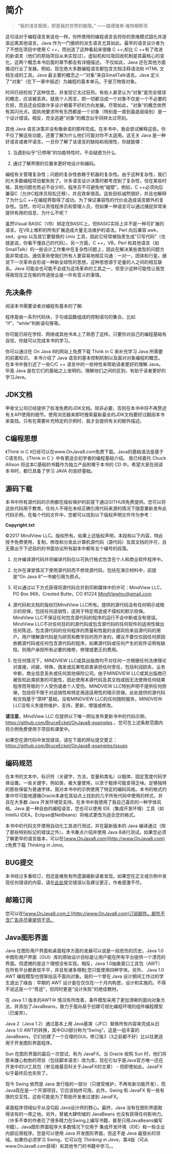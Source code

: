 
# 简介

> “我的语言极限，即是我的世界的极限。” ——路德维希·维特根斯坦

这句话对于编程语言来说也一样。你所使用的编程语言会将你的思维模式固化并逐渐远离其他语言。Java 作为一门傲娇的派生语言尤其如此。最早的语言设计者为了不想在项目中使用 C ++，而创造了这种看起来很像 C ++,却比 C ++有了改进的新语言（他们的原始项目从未实现过）。虚拟机和垃圾回收机制是其最核心的变化，这两个概念本书后面的章节都会有详细描述。 不仅如此，Java 还在其他方面推动行业了发展。例如，现在绝大多数编程语言都包含文档注释语法和 HTML 文档生成的工具。Java 最主要的概念之一“对象”来自SmallTalk语言。Java 定义了“对象”（在下一章中描述）为编程的基本单元。于是万物皆对象。

时间已经检验了这种信念，并发现它太过狂热。有些人甚至认为“对象”是完全错误的概念，应该被丢弃。就我个人而言，把一切都当成一个对象不仅是一个不必要的负担，而且还会招致许多设计朝着不好的方向发展。尽管如此，“对象”的概念依然有其闪光点。固执地要求所有东西都是一个对象（特别是一直到最底层级别）是一个设计错误。相反，完全逃避“对象”的概念似乎同样太过苛刻。

其他 Java 语言决策并没有像承诺的那样完成。在本书中，我会尝试解释这些。你不仅了解这些功能，还要了解为什么他们可能对你不太适用。这无关 Java 是一种好语言或者坏语言。一旦你了解了该语言的缺陷和局限性，你就能够：

1. 当遇到似乎“已停用”的功能特性时，不会疑惑为什么.

2. 通过了解界限的位置来更好地设计和编码。

编程有关管理复杂性；问题的复杂性依赖于机器的复杂性。由于这种复杂性，我们的大多数编程项目都失败了。许多语言设计决策时都考虑到了复杂性，但在某些时候，其他问题也势必不会少的，程序员不可避免地“碰壁”。例如，C ++必须向后兼容C（允许C程序员轻松迁移），并且效率很高。这些目标诚然很好，并且也解释了为什么C ++在编程界取得了成功。为了保证兼容性的代价会造成语言额外的复杂性。当然，你可以责怪程序员和管理人员，但如果一种语言可以通过捕捉异常来提供有用的信息，为什么不呢？

虽然Visual BASIC（VB）绑定在BASIC上，但BASIC实际上并不是一种可扩展的语言。在VB上堆积的所有扩展造成大量无法维护的语法。Perl 向后兼容 awk，sed，grep 以及其它要替换的 Unix 工具，因此它经常被指责生成“只写代码”（也就是说，你看不懂自己的代码）。另一方面，C ++，VB，Perl 和其他语言（如 SmallTalk）的一些设计工作集中在复杂性问题上，因此在解决某些类型的问题方面非常成功。通信革命使我们所有人更容易地相互沟通：一对一，团体和行星。据说下一次革命会形成一种新全球性的思想，这种思想源于足量的人之间的相互联系。Java 可能会也可能不会成为这场革命的工具之一，但至少这种可能性让我觉得我现在正在做的传道授业是一件有意义的事情。




## 先决条件

阅读本书需要读者对编程有基本的了解:

程序是由一系列代码块，子句或函数组成的控制语句的集合。比如 “if”，“while”判断语句等等。

你可能已经在学校、网络或其他书本上了熟悉了这样。只要你对自己的编程基础有自信，你就可以完成本书的学习。

你可以通过在 On Java 8的网站上免费下载 Think in C 来补充学习 Java 所需要的前置知识。 本书介绍了 Java 语言的基本控制机制以及面对对象编程的概念。在本书中我引述了一些C/C ++ 语言中的一些特性来帮助读者更好的理解 Java。 毕竟 Java 是在它们的基础之上发明的。理解他们之间的区别，有助于读者更好的学习Java。 


## JDK文档

甲骨文公司已经提供了标准免费的JDK文档。除非必要，否则在本书中将不再赘述有关API使用的细节。使用浏览器来即时搜索最新最全的JDK文档要好过翻阅本书来查找。只有在需要补充特定的示例时，我才会提供有关的额外描述。


## C编程思想

《Think in C 》已经可以在www.OnJava8.com免费下载。Java的基础语法是基于C语言的。《Think in C 》中有更适合初学者的编程基础介绍。 我已经委托 Chuck Allison 将这本C基础的书籍作为独立产品附赠于本书的 CD 中。希望大家在阅读本书时，都已具备了学习 JAVA 的良好基础。


## 源码下载

本书中所有源代码的示例都在版权保护的前提下通过GITHUB免费提供。您可以将这些代码用于教育。任何人不得在未经正确引用代码来源的情况下随意重新发布此代码示例。在每个代码文件中，您都可以找到以下版权声明文件作为参考：

**Copyright.txt**

©2017 MindView LLC。版权所有。如果上述版权声明，本段和以下内容，特此授予免费使用，复制，修改和分发此计算机源代码（源代码）及其文档的许可，且无需出于下述目的的书面协议所有副本中都有五个编号的段落。

1. 允许编译源代码并将编译代码仅以可执行格式包含在个人和商业软件程序中。

2. 允许在课堂情况下使用源代码而不修改源代码，包括在演示材料中，前提是“On Java 8”一书被引用为原点。

3. 可以通过以下方式获得将源代码合并到印刷媒体中的许可：MindView LLC，PO Box 969，Crested Butte，CO 81224 MindViewInc@gmail.com 

4. 源代码和文档的版权归MindView LLC所有。提供的源代码没有任何明示或暗示的担保，包括任何适销性，适用于特定用途或不侵权的默示担保。MindView LLC不保证任何包含源代码的程序的运行不会中断或没有错误。MindView LLC不对任何目的的源代码或包含源代码的任何软件的适用性做出任何陈述。包含源代码的任何程序的质量和性能的全部风险来自源代码的用户。用户理解源代码是为研究和教学目的而开发的，建议不要仅仅因任何原因依赖源代码或任何包含源代码的程序。如果源代码或任何产生的软件证明有缺陷，则用户承担所有必要的维修，修理或更正的费用。

5. 在任何情况下，MINDVIEW LLC或其出版商均不对任何一方根据任何法律理论对直接，间接，特殊，偶发或后果性损害承担任何责任，包括利润损失，业务中断，商业信息丢失或任何其他保险公司。由于MINDVIEW LLC或其出版商已被告知此类损害的可能性，因此使用本源代码及其文档或因无法使用任何结果程序而导致的个人受伤或者个人受伤。MINDVIEW LLC特别声明不提供任何担保，包括但不限于对适销性和特定用途适用性的暗示担保。此处提供的源代码和文档基于“原样”基础，没有MINDVIEW LLC的任何随附服务，MINDVIEW LLC没有义务提供维护，支持，更新，增强或修改。


**请注意**，MindView LLC 仅提供以下唯一网址发布更新书中的代码示例，https://github.com/BruceEckel/OnJava8-examples 。您可在上述条款范围内将示例免费使用于项目和课堂中。

如果您在源代码中发现错误，请在下面的网址提交更正：https://github.com/BruceEckel/OnJava8-examples/issues 


## 编码规范

在本书的文本中，标识符（关键字，方法，变量和类名）以粗体，固定宽度代码字体设置。一些关键字，例如类，被大量使用，以至于粗体可能变得乏味。足够独特的那些保留为普通字体。我对本书中的示例使用了特定的编码风格。本书的格式约束中尽可能地遵循Oracle本身在其站点上找到的几乎所有代码中使用的样式，并且在大多数 Java 开发环境受支持。在本书中我使用了我自己喜欢的一种字体风格。Java 是一种自由的编程语言，您也可以使用 IDE（集成开发环境）工具（如IntelliJ IDEA，Eclipse或NetBeans）将格式更改为适合您的格式。

本书中的代码文件使用自动化工具进行测试，并在最新版本的 Java 编译通过（除了那些特别标记的错误之外）。本书重点介绍并使用 Java 8进行测试。如果您必须了解更早的语言版本，可以在[www.OnJava8.com](http://www.OnJava8.com) z免费下载 *Thinking in Java*。


## BUG提交

本书经过多重校订，但还是难免有所遗漏被新读者发现。如果您在正文或示例中发现任何错误的内容，请在[此处](https://github.com/BruceEckel/OnJava8-examples/issues)提交错误以及建议更正，作者感激不尽。


## 邮箱订阅

您可以在[www.OnJava8.com上](http://www.OnJava8.com)订阅邮件。邮件不含广告并尽量提供干货。


## Java图形界面

Java 在图形用户界面和桌面程序方面的发展可以说是一段悲伤的历史。Java 1.0中图形用户界面（GUI）库的原始设计目标是让用户能在所有平台提供一个漂亮的界面。但遗憾的是这个理想没有实现。相反，Java 1.0抽象窗口工具包（AWT）在所有平台都表现平平，并且有诸多限制;您只能使用四种字体。另外， Java 1.0 AWT 编程模型也很笨拙且不面向对象。我的一个曾在 Java 设计期间工作过的学生道出了缘由：早期的 AWT 设计是在仅仅在一个月内构思，设计和实施的。不得不说这是一个“奇迹”，但同时更是“设计失败”的绝佳教材。

在 Java 1.1 版本的AWT中 情况有所改善，事件模型采用了更加清晰的面向对象方法，并添加了JavaBeans，致力于面向易于创建可视化编程环境的组件编程模型（已废弃）。

Java 2（Java 1.2）通过基本上用 Java基类（JFC）替换所有内容来完成从旧Java 1.0 AWT的转换，其中GUI部分称为“Swing”。这是一组丰富的JavaBeans，它们创建了一个合理的GUI。修订版3（3之前都不好）比以往更适用于开发图形界面程序。

Sun 在图形界面的最后一次尝试，称为 JavaFX。当 Oracle 收购 Sun 时，他们将原来雄心勃勃的项目（包括脚本语言）改为库，现在它似乎是Java官方唯一还在开发中的UI工具包（参见维基百科关于JavaFX的文章） - 但即使如此。JavaFX 似乎最终后也失败了。

现今 Swing 依然是 Java 发行版的一部分（只接受维护，不再有新功能开发），而Java现在是一个开源项目，它应该始终可用。此外，Swing 和 JavaFX 有一些有限的交互性。这些可能是为了帮助开发者过渡到 JavaFX。

桌面程序领域似乎从没勾起 Java设计师的野心。最终，Java 没有在图形界面取得该有的一席之地。另外，曾被大肆吹嘘的 JavaBeans 也没有获得任何影响力。（许多不幸的作者花了很多精力在Swing上编写书籍，甚至只用JavaBeans编写书籍）。Java图形界面程序大多数情况下仅用于 集成开发环境（IDE）和一些企业内部应用程序。您是可以使用 Java 开发图形界面，但这不是 Java 最擅长的领域。如果你必须学习 Swing，它可以在 *Thinking in Java*，第4版（可从www.OnJava8.com获得）和其他专门的书籍中学习。。


<!-- 分页 -->
<div style="page-break-after: always;"></div>
